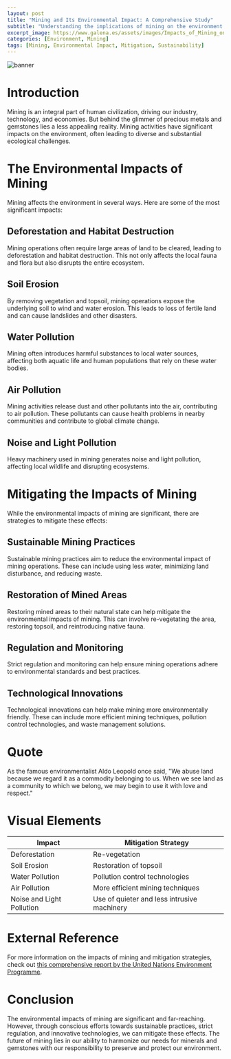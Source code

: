 ```yaml
---
layout: post
title: "Mining and Its Environmental Impact: A Comprehensive Study"
subtitle: "Understanding the implications of mining on the environment and exploring mitigation strategies"
excerpt_image: https://www.galena.es/assets/images/Impacts_of_Mining_on_Environment.png
categories: [Environment, Mining]
tags: [Mining, Environmental Impact, Mitigation, Sustainability]
---
```


![banner](https://www.galena.es/assets/images/Impacts_of_Mining_on_Environment.png "Infographic illustrating the environmental impacts of mining, featuring visuals of deforestation, water pollution, and soil degradation, alongside strategies for mitigation such as sustainable practices and restoration efforts. Designed for geology enthusiasts and educators.")

# Introduction

Mining is an integral part of human civilization, driving our industry, technology, and economies. But behind the glimmer of precious metals and gemstones lies a less appealing reality. Mining activities have significant impacts on the environment, often leading to diverse and substantial ecological challenges.

# The Environmental Impacts of Mining

Mining affects the environment in several ways. Here are some of the most significant impacts:

## Deforestation and Habitat Destruction

Mining operations often require large areas of land to be cleared, leading to deforestation and habitat destruction. This not only affects the local fauna and flora but also disrupts the entire ecosystem.

## Soil Erosion

By removing vegetation and topsoil, mining operations expose the underlying soil to wind and water erosion. This leads to loss of fertile land and can cause landslides and other disasters.

## Water Pollution

Mining often introduces harmful substances to local water sources, affecting both aquatic life and human populations that rely on these water bodies.

## Air Pollution

Mining activities release dust and other pollutants into the air, contributing to air pollution. These pollutants can cause health problems in nearby communities and contribute to global climate change.

## Noise and Light Pollution

Heavy machinery used in mining generates noise and light pollution, affecting local wildlife and disrupting ecosystems.

# Mitigating the Impacts of Mining

While the environmental impacts of mining are significant, there are strategies to mitigate these effects:

## Sustainable Mining Practices

Sustainable mining practices aim to reduce the environmental impact of mining operations. These can include using less water, minimizing land disturbance, and reducing waste.

## Restoration of Mined Areas

Restoring mined areas to their natural state can help mitigate the environmental impacts of mining. This can involve re-vegetating the area, restoring topsoil, and reintroducing native fauna.

## Regulation and Monitoring

Strict regulation and monitoring can help ensure mining operations adhere to environmental standards and best practices.

## Technological Innovations

Technological innovations can help make mining more environmentally friendly. These can include more efficient mining techniques, pollution control technologies, and waste management solutions.

# Quote

As the famous environmentalist Aldo Leopold once said, "We abuse land because we regard it as a commodity belonging to us. When we see land as a community to which we belong, we may begin to use it with love and respect."

# Visual Elements

| Impact | Mitigation Strategy |
| --- | --- |
| Deforestation | Re-vegetation |
| Soil Erosion | Restoration of topsoil |
| Water Pollution | Pollution control technologies |
| Air Pollution | More efficient mining techniques |
| Noise and Light Pollution | Use of quieter and less intrusive machinery |

# External Reference

For more information on the impacts of mining and mitigation strategies, check out [this comprehensive report by the United Nations Environment Programme](https://www.unep.org/resources/report/environmental-and-health-impacts-mining-africa).

# Conclusion

The environmental impacts of mining are significant and far-reaching. However, through conscious efforts towards sustainable practices, strict regulation, and innovative technologies, we can mitigate these effects. The future of mining lies in our ability to harmonize our needs for minerals and gemstones with our responsibility to preserve and protect our environment.